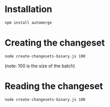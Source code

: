 # Installation
```bash
npm install automerge
```

# Creating the changeset
```bash
node create-changesets-binary.js 100
```
(note: 100 is the size of the batch)

# Reading the changeset
```bash
node create-changesets-binary.js 100
```

